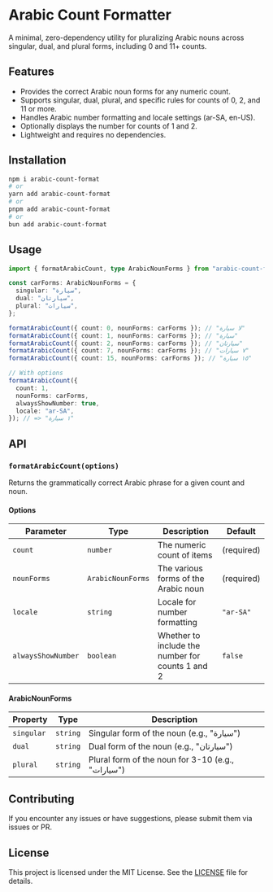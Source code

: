 # Arabic Count Formatter

A minimal, zero-dependency utility for pluralizing Arabic nouns across singular, dual, and plural forms, including 0 and 11+ counts.

## Features

- Provides the correct Arabic noun forms for any numeric count.
- Supports singular, dual, plural, and specific rules for counts of 0, 2, and 11 or more.
- Handles Arabic number formatting and locale settings (ar-SA, en-US).
- Optionally displays the number for counts of 1 and 2.
- Lightweight and requires no dependencies.

## Installation

```bash
npm i arabic-count-format
# or
yarn add arabic-count-format
# or
pnpm add arabic-count-format
# or
bun add arabic-count-format
```

## Usage

```typescript
import { formatArabicCount, type ArabicNounForms } from "arabic-count-format";

const carForms: ArabicNounForms = {
  singular: "سيارة",
  dual: "سيارتان",
  plural: "سيارات",
};

formatArabicCount({ count: 0, nounForms: carForms }); // "لا سيارة"
formatArabicCount({ count: 1, nounForms: carForms }); // "سيارة"
formatArabicCount({ count: 2, nounForms: carForms }); // "سيارتان"
formatArabicCount({ count: 7, nounForms: carForms }); // "٧ سيارات"
formatArabicCount({ count: 15, nounForms: carForms }); // "١٥ سيارة"

// With options
formatArabicCount({
  count: 1,
  nounForms: carForms,
  alwaysShowNumber: true,
  locale: "ar-SA",
}); // => "١ سيارة"
```

## API

### `formatArabicCount(options)`

Returns the grammatically correct Arabic phrase for a given count and noun.

#### Options

| Parameter          | Type              | Description                                      | Default    |
| ------------------ | ----------------- | ------------------------------------------------ | ---------- |
| `count`            | `number`          | The numeric count of items                       | (required) |
| `nounForms`        | `ArabicNounForms` | The various forms of the Arabic noun             | (required) |
| `locale`           | `string`          | Locale for number formatting                     | `"ar-SA"`  |
| `alwaysShowNumber` | `boolean`         | Whether to include the number for counts 1 and 2 | `false`    |

#### ArabicNounForms

| Property   | Type     | Description                                       |
| ---------- | -------- | ------------------------------------------------- |
| `singular` | `string` | Singular form of the noun (e.g., "سيارة")         |
| `dual`     | `string` | Dual form of the noun (e.g., "سيارتان")           |
| `plural`   | `string` | Plural form of the noun for 3-10 (e.g., "سيارات") |

## Contributing

If you encounter any issues or have suggestions, please submit them via issues or PR.

## License

This project is licensed under the MIT License. See the [LICENSE](./LICENSE) file for details.
